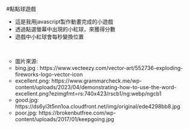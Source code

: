 #點點球遊戲
<ul><li>這是我用javascript製作動畫完成的小遊戲</li>
<li>透過點選螢幕中出現的小紅球，來獲得分數</li>
<li>遊戲中小紅球會每秒變換位置</li></ul>
</br>
<ul type=circle>
  <li>圖片來源:</li>
  <li>bing.jpg : https://www.vecteezy.com/vector-art/552736-exploding-fireworks-logo-vector-icon</li>
  <li>excellent.png: https://www.grammarcheck.me/wp-content/uploads/2023/04/demonstrating-how-to-use-the-word-excellent.png?ezimgfmt=rs:740x423/rscb1/ng:webp/ngcb1</li>
  <li>good.jpg: https://ds6yi3t5nn1oa.cloudfront.net/img/original/ede4298bb8.jpg</li>
  <li>poor.jpg: https://brokenbutfree.com/wp-content/uploads/2017/01/keepgoing.jpg</li>
</ul>
